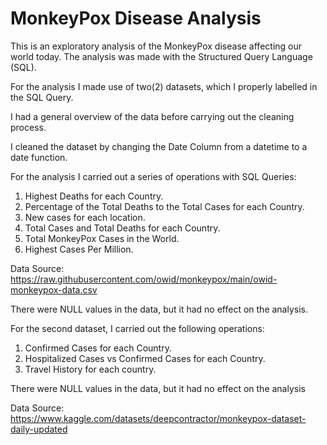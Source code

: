 # MonkeyPox Disease Analysis
This is an exploratory analysis of the MonkeyPox disease affecting our world today.
The analysis was made with the Structured Query Language (SQL). 

For the analysis I made use of two(2) datasets, which I properly labelled in the SQL Query.

I had a general overview of the data before carrying out the cleaning process.

I cleaned the dataset by changing the Date Column from a datetime to a date function.

For the analysis I carried out a series of operations with SQL Queries:
  1. Highest Deaths for each Country.
  2. Percentage of the Total Deaths to the Total Cases for each Country.
  3. New cases for each location.
  4. Total Cases and Total Deaths for each Country.
  5. Total MonkeyPox Cases in the World.
  6. Highest Cases Per Million.

Data Source: https://raw.githubusercontent.com/owid/monkeypox/main/owid-monkeypox-data.csv

There were NULL values in the data, but it had no effect on the analysis.

For the second dataset, I carried out the following operations:
  1. Confirmed Cases for each Country.
  2. Hospitalized Cases vs Confirmed Cases for each Country.
  3. Travel History for each country.
  
 There were NULL values in the data, but it had no effect on the analysis
 
Data Source: https://www.kaggle.com/datasets/deepcontractor/monkeypox-dataset-daily-updated
